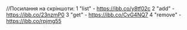 //Посилання на скріншоти:
    1 "list" - https://ibb.co/y8tf02c
    2 "add" - https://ibb.co/23nzmP0
    3 "get" - https://ibb.co/CvG4NQ7
    4 "remove" - https://ibb.co/rpjmg55